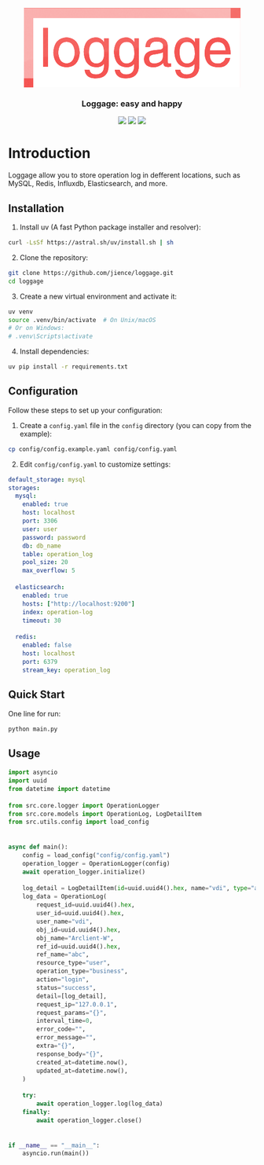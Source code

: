 <a name="readme-top"></a>

<div align="center">
  <img src="./loggage.png" align="center" width="441" alt="Project icon">
  <h3 align="center">Loggage: easy and happy</h3>
</div>

<div align="center">
  <img src="https://img.shields.io/badge/uv-32173c?logo=uv&logoColor=fff">
  <img src="https://img.shields.io/badge/Ruff-6340ac?logo=Ruff&logoColor=fff">
  <img src="https://img.shields.io/badge/Python-3.10-34D058">
</div>

# Introduction

Loggage allow you to store operation log in defferent locations, such as MySQL, Redis, Influxdb, Elasticsearch, and more.

## Installation

1. Install uv (A fast Python package installer and resolver):

```bash
curl -LsSf https://astral.sh/uv/install.sh | sh
```

2. Clone the repository:

```bash
git clone https://github.com/jience/loggage.git
cd loggage
```

3. Create a new virtual environment and activate it:

```bash
uv venv
source .venv/bin/activate  # On Unix/macOS
# Or on Windows:
# .venv\Scripts\activate
```

4. Install dependencies:

```bash
uv pip install -r requirements.txt
```

## Configuration

Follow these steps to set up your configuration:

1. Create a `config.yaml` file in the `config` directory (you can copy from the example):

```bash
cp config/config.example.yaml config/config.yaml
```

2. Edit `config/config.yaml` to customize settings:

```yaml
default_storage: mysql
storages:
  mysql:
    enabled: true
    host: localhost
    port: 3306
    user: user
    password: password
    db: db_name
    table: operation_log
    pool_size: 20
    max_overflow: 5

  elasticsearch:
    enabled: true
    hosts: ["http://localhost:9200"]
    index: operation-log
    timeout: 30

  redis:
    enabled: false
    host: localhost
    port: 6379
    stream_key: operation_log
```

## Quick Start

One line for run:

```bash
python main.py
```

## Usage

```python
import asyncio
import uuid
from datetime import datetime

from src.core.logger import OperationLogger
from src.core.models import OperationLog, LogDetailItem
from src.utils.config import load_config


async def main():
    config = load_config("config/config.yaml")
    operation_logger = OperationLogger(config)
    await operation_logger.initialize()

    log_detail = LogDetailItem(id=uuid.uuid4().hex, name="vdi", type="admin")
    log_data = OperationLog(
        request_id=uuid.uuid4().hex,
        user_id=uuid.uuid4().hex,
        user_name="vdi",
        obj_id=uuid.uuid4().hex,
        obj_name="Arclient-W",
        ref_id=uuid.uuid4().hex,
        ref_name="abc",
        resource_type="user",
        operation_type="business",
        action="login",
        status="success",
        detail=[log_detail],
        request_ip="127.0.0.1",
        request_params="{}",
        interval_time=0,
        error_code="",
        error_message="",
        extra="{}",
        response_body="{}",
        created_at=datetime.now(),
        updated_at=datetime.now(),
    )

    try:
        await operation_logger.log(log_data)
    finally:
        await operation_logger.close()


if __name__ == "__main__":
    asyncio.run(main())
```